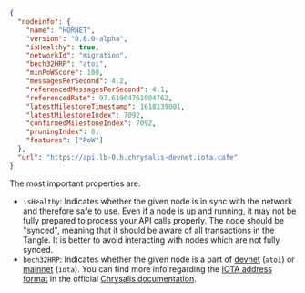 ```json
{
  "nodeinfo": {
    "name": "HORNET",
    "version": "0.6.0-alpha",
    "isHealthy": true,
    "networkId": "migration",
    "bech32HRP": "atoi",
    "minPoWScore": 100,
    "messagesPerSecond": 4.2,
    "referencedMessagesPerSecond": 4.1,
    "referencedRate": 97.61904761904762,
    "latestMilestoneTimestamp": 1618139001,
    "latestMilestoneIndex": 7092,
    "confirmedMilestoneIndex": 7092,
    "pruningIndex": 0,
    "features": ["PoW"]
  },
  "url": "https://api.lb-0.h.chrysalis-devnet.iota.cafe"
}
```

The most important properties are:

- `isHealthy`: Indicates whether the given node is in sync with the network and therefore safe to use. Even if a node is
  up and running, it may not be fully prepared to process your API calls properly. The node should be "synced", meaning
  that it should be aware of all transactions in the Tangle. It is better to avoid interacting with nodes which are not
  fully synced.
- `bech32HRP`: Indicates whether the given node is a part of [devnet](/introduction/reference/networks/devnet)
  (`atoi`) or [mainnet](/introduction/reference/networks/mainnet) (`iota`). You can find more info regarding the
  [IOTA address format](/introduction/reference/details#iota-15-address-anatomy) in the official
  [Chrysalis documentation](/introduction/welcome).
